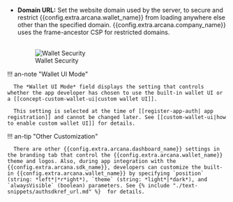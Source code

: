 * **Domain URL:** Set the website domain used by the server, to secure and restrict {{config.extra.arcana.wallet_name}} from loading anywhere else other than the specified domain. {{config.extra.arcana.company_name}} uses the frame-ancestor CSP for restricted domains.<br><figure markdown="span"></br><img class="an-screenshots width_85pc" alt="Wallet Security" src="{{config.extra.arcana.img_dir}}/an_db_configure_wallet.{{config.extra.arcana.img_png}}"/><figcaption>Wallet Security</figcaption></figure>

!!! an-note  "Wallet UI Mode"

      The *Wallet UI Mode* field displays the setting that controls whether the app developer has chosen to use the built-in wallet UI or a [[concept-custom-wallet-ui|custom wallet UI]].

      This setting is selected at the time of [[register-app-auth| app registration]] and cannot be changed later. See [[custom-wallet-ui|how to enable custom wallet UI]] for details.

!!! an-tip "Other Customization"

      There are other {{config.extra.arcana.dashboard_name}} settings in the branding tab that control the {{config.extra.arcana.wallet_name}} theme and logos. Also, during app integration with the {{config.extra.arcana.sdk_name}}, developers can customize the built-in {{config.extra.arcana.wallet_name}} by specifying `position` (string: *left*|*r*ight*), `theme` (string: *light*|*dark*), and `alwaysVisible` (boolean) parameters. See {% include "./text-snippets/authsdkref_url.md" %}  for details.